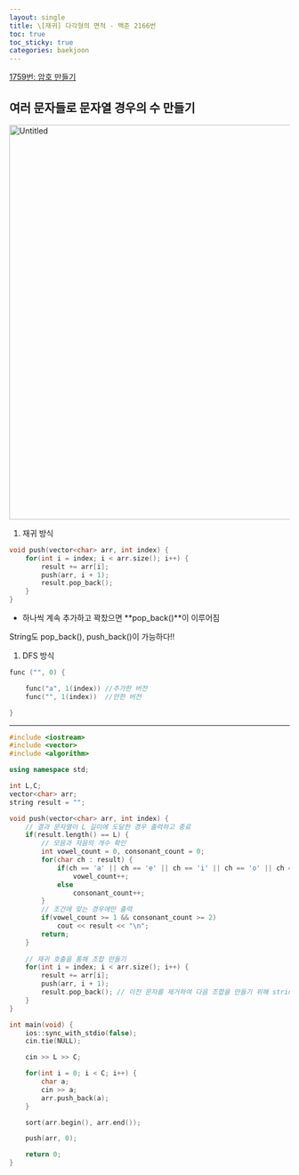 ```yaml
---
layout: single
title: \[재귀] 다각형의 면적 - 백준 2166번
toc: true
toc_sticky: true
categories: baekjoon
---
```


[1759번: 암호 만들기](https://www.acmicpc.net/problem/1759)

## 여러 문자들로 문자열 경우의 수 만들기

<img width="710" alt="Untitled" src="https://github.com/KimGyeongLock/KimGyeongLock.github.io/assets/63464299/4946cc6c-a433-4588-b2d3-99607e15b2ce">


1. 재귀 방식

```cpp
void push(vector<char> arr, int index) {   
    for(int i = index; i < arr.size(); i++) {
        result += arr[i];
        push(arr, i + 1);
        result.pop_back();
    }
}
```

- 하나씩 계속 추가하고 꽉찼으면 **pop_back()**이 이루어짐

String도 pop_back(), push_back()이 가능하다!!

1. DFS 방식

```cpp
func ("", 0) {

	func("a", 1(index)) //추가한 버전
	func("", 1(index))  //안한 버전

}
```

---

```cpp
#include <iostream>
#include <vector>
#include <algorithm>

using namespace std;

int L,C;
vector<char> arr;
string result = "";

void push(vector<char> arr, int index) {
    // 결과 문자열이 L 길이에 도달한 경우 출력하고 종료
    if(result.length() == L) {
        // 모음과 자음의 개수 확인
        int vowel_count = 0, consonant_count = 0;
        for(char ch : result) {
            if(ch == 'a' || ch == 'e' || ch == 'i' || ch == 'o' || ch == 'u')
                vowel_count++;
            else
                consonant_count++;
        }
        // 조건에 맞는 경우에만 출력
        if(vowel_count >= 1 && consonant_count >= 2)
            cout << result << "\n";
        return;
    }
    
    // 재귀 호출을 통해 조합 만들기
    for(int i = index; i < arr.size(); i++) {
        result += arr[i];
        push(arr, i + 1);
        result.pop_back(); // 이전 문자를 제거하여 다음 조합을 만들기 위해 string에도 pop_back이 있었네
    }
}

int main(void) {
    ios::sync_with_stdio(false);
    cin.tie(NULL);

    cin >> L >> C;

    for(int i = 0; i < C; i++) {
        char a;
        cin >> a;
        arr.push_back(a);
    }

    sort(arr.begin(), arr.end());

    push(arr, 0);

    return 0;
}
```

